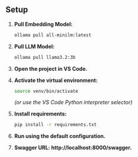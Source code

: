 ## Setup

1. **Pull Embedding Model:**
    ```bash
    ollama pull all-minilm:latest
    ```

2. **Pull LLM Model:**
    ```bash
    ollama pull llama3.2:3b
    ```

3. **Open the project in VS Code.**

4. **Activate the virtual environment:**
    ```bash
    source venv/bin/activate
    ```
    *(or use the VS Code Python interpreter selector)*

5. **Install requirements:**
    ```bash
    pip install -r requirements.txt
    ```

6. **Run using the default configuration.**

7. **Swagger URL: http://localhost:8000/swagger.**
